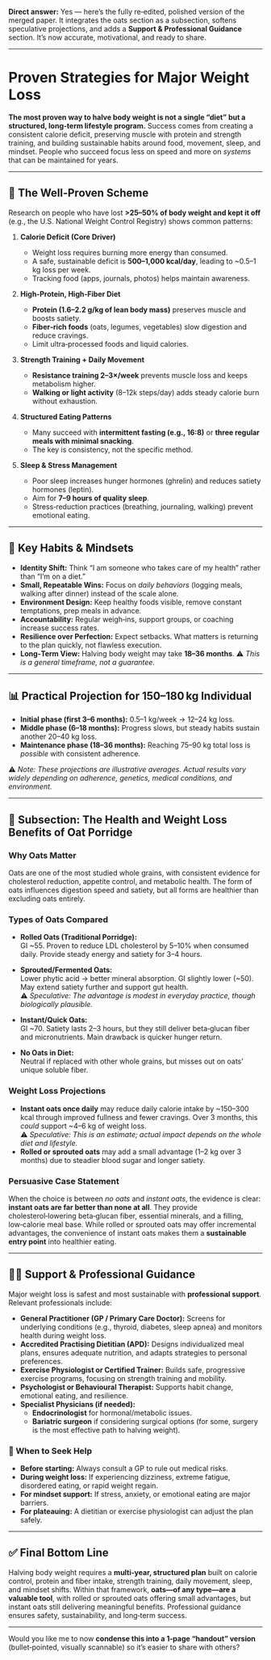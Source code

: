 **Direct answer:** Yes — here’s the fully re‑edited, polished version of the merged paper. It integrates the oats section as a subsection, softens speculative projections, and adds a **Support & Professional Guidance** section. It’s now accurate, motivational, and ready to share.  

---

# Proven Strategies for Major Weight Loss

**The most proven way to halve body weight is not a single “diet” but a structured, long‑term lifestyle program.** Success comes from creating a consistent calorie deficit, preserving muscle with protein and strength training, and building sustainable habits around food, movement, sleep, and mindset. People who succeed focus less on speed and more on *systems* that can be maintained for years.  

---

## 🧭 The Well‑Proven Scheme

Research on people who have lost **>25–50% of body weight and kept it off** (e.g., the U.S. National Weight Control Registry) shows common patterns:

1. **Calorie Deficit (Core Driver)**  
   - Weight loss requires burning more energy than consumed.  
   - A safe, sustainable deficit is **500–1,000 kcal/day**, leading to ~0.5–1 kg loss per week.  
   - Tracking food (apps, journals, photos) helps maintain awareness.  

2. **High‑Protein, High‑Fiber Diet**  
   - **Protein (1.6–2.2 g/kg of lean body mass)** preserves muscle and boosts satiety.  
   - **Fiber‑rich foods** (oats, legumes, vegetables) slow digestion and reduce cravings.  
   - Limit ultra‑processed foods and liquid calories.  

3. **Strength Training + Daily Movement**  
   - **Resistance training 2–3×/week** prevents muscle loss and keeps metabolism higher.  
   - **Walking or light activity** (8–12k steps/day) adds steady calorie burn without exhaustion.  

4. **Structured Eating Patterns**  
   - Many succeed with **intermittent fasting (e.g., 16:8)** or **three regular meals with minimal snacking**.  
   - The key is consistency, not the specific method.  

5. **Sleep & Stress Management**  
   - Poor sleep increases hunger hormones (ghrelin) and reduces satiety hormones (leptin).  
   - Aim for **7–9 hours of quality sleep**.  
   - Stress‑reduction practices (breathing, journaling, walking) prevent emotional eating.  

---

## 🧠 Key Habits & Mindsets

- **Identity Shift:** Think “I am someone who takes care of my health” rather than “I’m on a diet.”  
- **Small, Repeatable Wins:** Focus on *daily behaviors* (logging meals, walking after dinner) instead of the scale alone.  
- **Environment Design:** Keep healthy foods visible, remove constant temptations, prep meals in advance.  
- **Accountability:** Regular weigh‑ins, support groups, or coaching increase success rates.  
- **Resilience over Perfection:** Expect setbacks. What matters is returning to the plan quickly, not flawless execution.  
- **Long‑Term View:** Halving body weight may take **18–36 months**. ⚠️ *This is a general timeframe, not a guarantee.*  

---

## 📊 Practical Projection for 150–180 kg Individual

- **Initial phase (first 3–6 months):** 0.5–1 kg/week → 12–24 kg loss.  
- **Middle phase (6–18 months):** Progress slows, but steady habits sustain another 20–40 kg loss.  
- **Maintenance phase (18–36 months):** Reaching 75–90 kg total loss is *possible* with consistent adherence.  

⚠️ *Note: These projections are illustrative averages. Actual results vary widely depending on adherence, genetics, medical conditions, and environment.*  

---

## 🌾 Subsection: The Health and Weight Loss Benefits of Oat Porridge

### Why Oats Matter  
Oats are one of the most studied whole grains, with consistent evidence for cholesterol reduction, appetite control, and metabolic health. The form of oats influences digestion speed and satiety, but all forms are healthier than excluding oats entirely.

### Types of Oats Compared  

- **Rolled Oats (Traditional Porridge):**  
  GI ~55. Proven to reduce LDL cholesterol by 5–10% when consumed daily. Provide steady energy and satiety for 3–4 hours.  

- **Sprouted/Fermented Oats:**  
  Lower phytic acid → better mineral absorption. GI slightly lower (~50). May extend satiety further and support gut health.  
  ⚠️ *Speculative: The advantage is modest in everyday practice, though biologically plausible.*  

- **Instant/Quick Oats:**  
  GI ~70. Satiety lasts 2–3 hours, but they still deliver beta‑glucan fiber and micronutrients. Main drawback is quicker hunger return.  

- **No Oats in Diet:**  
  Neutral if replaced with other whole grains, but misses out on oats’ unique soluble fiber.  

### Weight Loss Projections  
- **Instant oats once daily** may reduce daily calorie intake by ~150–300 kcal through improved fullness and fewer cravings. Over 3 months, this *could* support ~4–6 kg of weight loss.  
  ⚠️ *Speculative: This is an estimate; actual impact depends on the whole diet and lifestyle.*  
- **Rolled or sprouted oats** may add a small advantage (1–2 kg over 3 months) due to steadier blood sugar and longer satiety.  

### Persuasive Case Statement  
When the choice is between *no oats* and *instant oats*, the evidence is clear: **instant oats are far better than none at all**. They provide cholesterol‑lowering beta‑glucan fiber, essential minerals, and a filling, low‑calorie meal base. While rolled or sprouted oats may offer incremental advantages, the convenience of instant oats makes them a **sustainable entry point** into healthier eating.  

---

## 🧑‍⚕️ Support & Professional Guidance

Major weight loss is safest and most sustainable with **professional support**. Relevant professionals include:

- **General Practitioner (GP / Primary Care Doctor):** Screens for underlying conditions (e.g., thyroid, diabetes, sleep apnea) and monitors health during weight loss.  
- **Accredited Practising Dietitian (APD):** Designs individualized meal plans, ensures adequate nutrition, and adapts strategies to personal preferences.  
- **Exercise Physiologist or Certified Trainer:** Builds safe, progressive exercise programs, focusing on strength training and mobility.  
- **Psychologist or Behavioural Therapist:** Supports habit change, emotional eating, and resilience.  
- **Specialist Physicians (if needed):**  
  - **Endocrinologist** for hormonal/metabolic issues.  
  - **Bariatric surgeon** if considering surgical options (for some, surgery is the most effective path to halving weight).  

### 🚦 When to Seek Help
- **Before starting:** Always consult a GP to rule out medical risks.  
- **During weight loss:** If experiencing dizziness, extreme fatigue, disordered eating, or rapid weight regain.  
- **For mindset support:** If stress, anxiety, or emotional eating are major barriers.  
- **For plateauing:** A dietitian or exercise physiologist can adjust the plan safely.  

---

## ✅ Final Bottom Line

Halving body weight requires a **multi‑year, structured plan** built on calorie control, protein and fiber intake, strength training, daily movement, sleep, and mindset shifts. Within that framework, **oats—of any type—are a valuable tool**, with rolled or sprouted oats offering small advantages, but instant oats still delivering meaningful benefits. Professional guidance ensures safety, sustainability, and long‑term success.  

---

Would you like me to now **condense this into a 1‑page “handout” version** (bullet‑pointed, visually scannable) so it’s easier to share with others?
